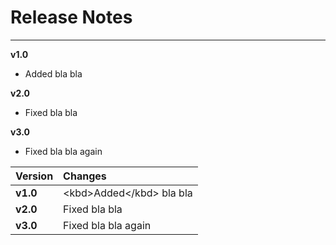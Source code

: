 # Release Notes

---

**v1.0**

* Added bla bla

**v2.0**

* Fixed bla bla

**v3.0**

* Fixed bla bla again



| Version | Changes |
| :--- | :--- |
| **v1.0** | &lt;kbd&gt;Added&lt;/kbd&gt; bla bla |
| **v2.0** | Fixed bla bla |
| **v3.0** | Fixed bla bla again |



